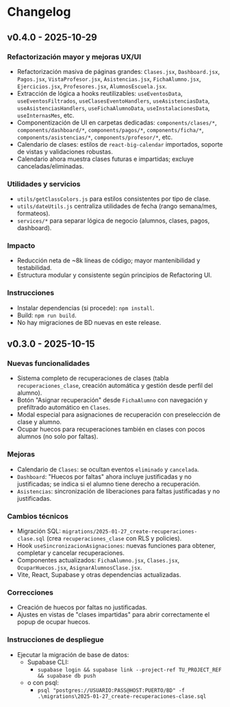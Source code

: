 # Changelog

## v0.4.0 - 2025-10-29

### Refactorización mayor y mejoras UX/UI
- Refactorización masiva de páginas grandes: `Clases.jsx`, `Dashboard.jsx`, `Pagos.jsx`, `VistaProfesor.jsx`, `Asistencias.jsx`, `FichaAlumno.jsx`, `Ejercicios.jsx`, `Profesores.jsx`, `AlumnosEscuela.jsx`.
- Extracción de lógica a hooks reutilizables: `useEventosData`, `useEventosFiltrados`, `useClasesEventoHandlers`, `useAsistenciasData`, `useAsistenciasHandlers`, `useFichaAlumnoData`, `useInstalacionesData`, `useInternasMes`, etc.
- Componentización de UI en carpetas dedicadas: `components/clases/*`, `components/dashboard/*`, `components/pagos/*`, `components/ficha/*`, `components/asistencias/*`, `components/profesor/*`, etc.
- Calendario de clases: estilos de `react-big-calendar` importados, soporte de vistas y validaciones robustas.
- Calendario ahora muestra clases futuras e impartidas; excluye canceladas/eliminadas.

### Utilidades y servicios
- `utils/getClassColors.js` para estilos consistentes por tipo de clase.
- `utils/dateUtils.js` centraliza utilidades de fecha (rango semana/mes, formateos).
- `services/*` para separar lógica de negocio (alumnos, clases, pagos, dashboard).

### Impacto
- Reducción neta de ~8k líneas de código; mayor mantenibilidad y testabilidad.
- Estructura modular y consistente según principios de Refactoring UI.

### Instrucciones
- Instalar dependencias (si procede): `npm install`.
- Build: `npm run build`.
- No hay migraciones de BD nuevas en este release.

## v0.3.0 - 2025-10-15

### Nuevas funcionalidades
- Sistema completo de recuperaciones de clases (tabla `recuperaciones_clase`, creación automática y gestión desde perfil del alumno).
- Botón "Asignar recuperación" desde `FichaAlumno` con navegación y prefiltrado automático en `Clases`.
- Modal especial para asignaciones de recuperación con preselección de clase y alumno.
- Ocupar huecos para recuperaciones también en clases con pocos alumnos (no solo por faltas).

### Mejoras
- Calendario de `Clases`: se ocultan eventos `eliminado` y `cancelada`.
- `Dashboard`: "Huecos por faltas" ahora incluye justificadas y no justificadas; se indica si el alumno tiene derecho a recuperación.
- `Asistencias`: sincronización de liberaciones para faltas justificadas y no justificadas.

### Cambios técnicos
- Migración SQL: `migrations/2025-01-27_create-recuperaciones-clase.sql` (crea `recuperaciones_clase` con RLS y policies).
- Hook `useSincronizacionAsignaciones`: nuevas funciones para obtener, completar y cancelar recuperaciones.
- Componentes actualizados: `FichaAlumno.jsx`, `Clases.jsx`, `OcuparHuecos.jsx`, `AsignarAlumnosClase.jsx`.
- Vite, React, Supabase y otras dependencias actualizadas.

### Correcciones
- Creación de huecos por faltas no justificadas.
- Ajustes en vistas de "clases impartidas" para abrir correctamente el popup de ocupar huecos.

### Instrucciones de despliegue
- Ejecutar la migración de base de datos:
  - Supabase CLI:
    - `supabase login && supabase link --project-ref TU_PROJECT_REF && supabase db push`
  - o con psql:
    - `psql "postgres://USUARIO:PASS@HOST:PUERTO/BD" -f .\migrations\2025-01-27_create-recuperaciones-clase.sql`
